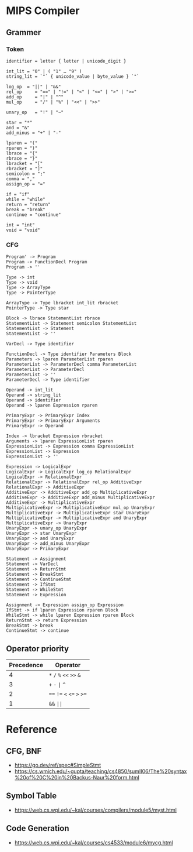 # MIPS Compiler

## Grammer

### Token
```
identifier = letter { letter | unicode_digit }

int_lit = "0" | ( "1" … "9" )
string_lit = `"` { unicode_value | byte_value } `"`

log_op  = "||" | "&&"
rel_op     = "==" | "!=" | "<" | "<=" | ">" | ">="
add_op     = "|" | "^"
mul_op     = "/" | "%" | "<<" | ">>"

unary_op   = "!" | "~"

star = "*"
and = "&"
add_minus = "+" | "-"

lparen = "("
rparen = ")"
lbrace = "{"
rbrace = "}"
lbracket = "["
rbracket = "]"
semicolon = ";"
comma = ","
assign_op = "="

if = "if"
while = "while"
return = "return"
break = "break"
continue = "continue"

int = "int"
void = "void"
```
### CFG
```
Program' -> Program
Program -> FunctionDecl Program
Program -> ''

Type -> int
Type -> void
Type -> ArrayType
Type -> PointerType

ArrayType -> Type lbracket int_lit rbracket
PointerType -> Type star

Block -> lbrace StatementList rbrace
StatementList -> Statement semicolon StatementList
StatementList -> Statement
StatementList -> ''

VarDecl -> Type identifier

FunctionDecl -> Type identifier Parameters Block
Parameters -> lparen ParameterList rparen
ParameterList -> ParameterDecl comma ParameterList
ParameterList -> ParameterDecl
ParameterList -> ''
ParameterDecl -> Type identifier

Operand -> int_lit
Operand -> string_lit
Operand -> identifier
Operand -> lparen Expression rparen

PrimaryExpr -> PrimaryExpr Index
PrimaryExpr -> PrimaryExpr Arguments
PrimaryExpr -> Operand

Index -> lbracket Expression rbracket
Arguments -> lparen ExpressionList rparen
ExpressionList -> Expression comma ExpressionList
ExpressionList -> Expression
ExpressionList -> ''

Expression -> LogicalExpr
LogicalExpr -> LogicalExpr log_op RelationalExpr
LogicalExpr -> RelationalExpr
RelationalExpr -> RelationalExpr rel_op AdditiveExpr
RelationalExpr -> AdditiveExpr
AdditiveExpr -> AdditiveExpr add_op MultiplicativeExpr
AdditiveExpr -> AdditiveExpr add_minus MultiplicativeExpr
AdditiveExpr -> MultiplicativeExpr
MultiplicativeExpr -> MultiplicativeExpr mul_op UnaryExpr
MultiplicativeExpr -> MultiplicativeExpr star UnaryExpr
MultiplicativeExpr -> MultiplicativeExpr and UnaryExpr
MultiplicativeExpr -> UnaryExpr
UnaryExpr -> unary_op UnaryExpr
UnaryExpr -> star UnaryExpr
UnaryExpr -> and UnaryExpr
UnaryExpr -> add_minus UnaryExpr
UnaryExpr -> PrimaryExpr 

Statement -> Assignment
Statement -> VarDecl
Statement -> ReturnStmt
Statement -> BreakStmt
Statement -> ContinueStmt
Statement -> IfStmt
Statement -> WhileStmt
Statement -> Expression

Assignment -> Expression assign_op Expression
IfStmt -> if lparen Expression rparen Block
WhileStmt -> while lparen Expression rparen Block
ReturnStmt -> return Expression
BreakStmt -> break
ContinueStmt -> continue
```

## Operator priority

| Precedence | Operator |
| --- | --- |
| 4 | `*` `/` `%` `<<` `>>` `&` |
| 3 | `+` `-` `\|` `^` |
| 2 | `==` `!=` `<` `<=` `>` `>=` |
| 1 | `&&` `\|\|` |

# Reference
## CFG, BNF
- https://go.dev/ref/spec#SimpleStmt  
- https://cs.wmich.edu/~gupta/teaching/cs4850/sumII06/The%20syntax%20of%20C%20in%20Backus-Naur%20form.html

## Symbol Table
- https://web.cs.wpi.edu/~kal/courses/compilers/module5/myst.html

## Code Generation
- https://web.cs.wpi.edu/~kal/courses/cs4533/module6/mycg.html
